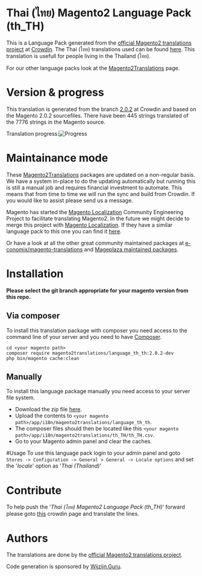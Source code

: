 # Thai (ไทย) Magento2 Language Pack (th_TH)
This is a Language Pack generated from the [official Magento2 translations project](https://crowdin.com/project/magento-2) at [Crowdin](https://crowdin.com).
The Thai (ไทย) translations used can be found [here](https://crowdin.com/project/magento-2/th).
This translation is usefull for people living in the Thailand (ไทย).

For our other language packs look at the [Magento2Translations](http://magento2translations.github.io/) page.

# Version & progress
This translation is generated from the branch [2.0.2](https://crowdin.com/project/magento-2/th#/2.0.2) at Crowdin and based on the Magento 2.0.2 sourcefiles.
There have been  445 strings translated of the 7776 strings in the Magento source.

Translation progress:![Progress](http://progressed.io/bar/6)

# Maintainance mode
These [Magento2Translations](http://magento2translations.github.io/) packages are updated on a non-regular basis. We have a system in-place to do the updating automatically but running this is still a manual job and requires financial investment to automate.
This means that from time to time we will run the sync and build from Crowdin. If you would like to assist please send us a message.

Magento has started the [Magento Localization](https://github.com/magento-l10n) Community Engineering Project to facilitate translating Magento2.
In the future we might decide to merge this project with [Magento Localization](https://github.com/magento-l10n).
If they have a similar language pack to this one you can find it [here](https://github.com/magento-l10n/language-th_TH).

Or have a look at all the other great community maintained packages at [e-conomix/magento-translations](https://github.com/e-conomix/magento-translations) and [Mageplaza maintained packages](https://github.com/mageplaza?q=language).

# Installation
**Please select the git branch appropriate for your magento version from this repo.**
## Via composer
To install this translation package with composer you need access to the command line of your server and you need to have [Composer](https://getcomposer.org).
```
cd <your magento path>
composer require magento2translations/language_th_th:2.0.2-dev
php bin/magento cache:clean
```
## Manually
To install this language package manually you need access to your server file system.
* Download the zip file [here](https://github.com/Magento2Translations/language_th_th/archive/2.0.2.zip).
* Upload the contents to `<your magento path>/app/i18n/magento2translations/language_th_th`.
* The composer files should then be located like this `<your magento path>/app/i18n/magento2translations/th_TH/th_TH.csv`.
* Go to your Magento admin panel and clear the caches.

#Usage
To use this language pack login to your admin panel and goto `Stores -> Configuration -> General > General -> Locale options` and set the '*locale*' option as '*Thai (Thailand)*'

# Contribute
To help push the '*Thai (ไทย) Magento2 Language Pack (th_TH)*' forward please goto [this](https://crowdin.com/project/magento-2/th) crowdin page and translate the lines.

# Authors
The translations are done by the [official Magento2 translations project](https://crowdin.com/project/magento-2).

Code generation is sponsored by [Wijzijn.Guru](http://www.wijzijn.guru/).
